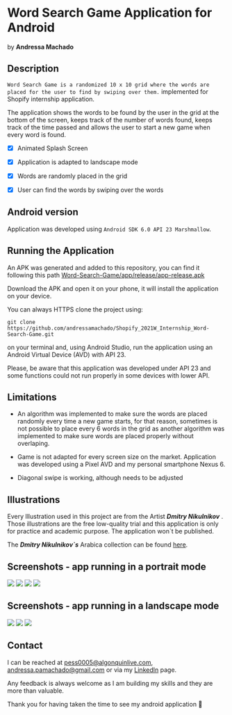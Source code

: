 # Word Search Game Application for Android
by **Andressa Machado**

## Description
`Word Search Game is a randomized 10 x 10 grid where the words are placed for the user to find by swiping over them.` implemented for Shopify internship application.

The application shows the words to be found by the user in the grid at the bottom of the screen, keeps track of the number of words found,
keeps track of the time passed and allows the user to start a new game when every word is found.

- [x] Animated Splash Screen

- [x] Application is adapted to landscape mode

- [x] Words are randomly placed in the grid

- [x] User can find the words by swiping over the words

## Android version 
Application was developed using `Android SDK 6.0 API 23 Marshmallow`.

## Running the Application
An APK was generated and added to this repository, you can find it following this path [Word-Search-Game/app/release/app-release.apk](https://github.com/andressamachado/Word-Search-Game/blob/master/app/release/app-release.apk)

Download the APK and open it on your phone, it will install the application on your device.

You can always HTTPS clone the project using:

 `git clone https://github.com/andressamachado/Shopify_2021W_Internship_Word-Search-Game.git` 
 
 on your terminal and, using Android Studio, run the application using an Android Virtual Device (AVD) with API 23.

Please, be aware that this application was developed under API 23 and some functions could not run properly in some devices with lower API. 

## Limitations
- An algorithm was implemented to make sure the words are placed randomly every time a new game starts, for that reason, sometimes is not possible to place every 6 words in the grid as another algorithm was implemented to make sure words are placed properly without overlaping. 

- Game is not adapted for every screen size on the market. Application was developed using a Pixel AVD and my personal smartphone Nexus 6.

- Diagonal swipe is working, although needs to be adjusted


## Illustrations
Every Illustration used in this project are from the Artist **_Dmitry Nikulnikov_** .
Those illustrations are the free low-quality trial and this application is only for practice and academic purpose. The application won`t be published.

The **_Dmitry Nikulnikov`s_** Arabica collection can be found [here](https://icons8.com/illustrations/style--arabica).

## Screenshots - app running in a portrait mode 

![](screenshots/Portrait_SplashScreen.png) ![](screenshots/Portrait_NoWordFound.PNG) ![](screenshots/Portrait_WordsFound.png) ![](screenshots/Portrait_EndGame.png) 

## Screenshots - app running in a landscape mode

![](screenshots/Landscape_NoWordFound.png) ![](screenshots/Landscape_WordsFound.png) ![](screenshots/Landscape_EndGame.PNG)

## Contact 
I can be reached at pess0005@algonquinlive.com, andressa.pamachado@gmail.com or via my [LinkedIn](https://www.linkedin.com/in/andressa-machado-59705792/) page.

Any feedback is always welcome as I am building my skills and they are more than valuable. 

Thank you for having taken the time to see my android application :smiling_face_with_three_hearts:
